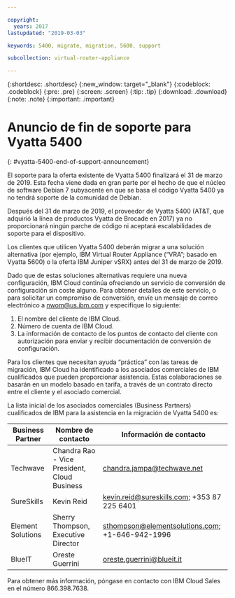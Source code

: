```yaml
---

copyright:
  years: 2017
lastupdated: "2019-03-03"

keywords: 5400, migrate, migration, 5600, support

subcollection: virtual-router-appliance

---
```


{:shortdesc: .shortdesc}
{:new_window: target="_blank"}
{:codeblock: .codeblock}
{:pre: .pre}
{:screen: .screen}
{:tip: .tip}
{:download: .download}
{:note: .note}
{:important: .important}

# Anuncio de fin de soporte para Vyatta 5400
{: #vyatta-5400-end-of-support-announcement}

El soporte para la oferta existente de Vyatta 5400 finalizará el 31 de marzo de 2019. Esta fecha viene dada en gran parte por el hecho de que el núcleo de software Debian 7 subyacente en que se basa el código Vyatta 5400 ya no tendrá soporte de la comunidad de Debian.

Después del 31 de marzo de 2019, el proveedor de Vyatta 5400 (AT&T, que adquirió la línea de productos Vyatta de Brocade en 2017) ya no proporcionará ningún parche de código ni aceptará escalabilidades de soporte para el dispositivo.

Los clientes que utilicen Vyatta 5400 deberán migrar a una solución alternativa (por ejemplo, IBM Virtual Router Appliance (“VRA”; basado en Vyatta 5600) o la oferta IBM Juniper vSRX) antes del 31 de marzo de 2019.   

Dado que de estas soluciones alternativas requiere una nueva configuración, IBM Cloud continúa ofreciendo un servicio de conversión de configuración sin coste alguno. Para obtener detalles de este servicio, o para solicitar un compromiso de conversión, envíe un mensaje de correo electrónico a nwom@us.ibm.com y especifique lo siguiente:

1. El nombre del cliente de IBM Cloud.
2. Número de cuenta de IBM Cloud.
3. La información de contacto de los puntos de contacto del cliente con autorización para enviar y recibir documentación de conversión de configuración.           

Para los clientes que necesitan ayuda “práctica” con las tareas de migración, IBM Cloud ha identificado a los asociados comerciales de IBM cualificados que pueden proporcionar asistencia. Estas colaboraciones se basarán en un modelo basado en tarifa, a través de un contrato directo entre el cliente y el asociado comercial.

La lista inicial de los asociados comerciales (Business Partners) cualificados de IBM para la asistencia en la migración de Vyatta 5400 es:

| Business Partner | Nombre de contacto | Información de contacto |
| ------------- | ------------- | ------------- |
| Techwave | Chandra Rao - Vice President, Cloud Business | chandra.jampa@techwave.net |
| SureSkills | Kevin Reid | kevin.reid@sureskills.com; +353 87 225 6401 |
| Element Solutions | Sherry Thompson, Executive Director | sthompson@elementsolutions.com; +1-646-942-1996 |
| BlueIT | Oreste Guerrini | oreste.guerrini@blueit.it |

Para obtener más información, póngase en contacto con IBM Cloud Sales en el número 866.398.7638.

